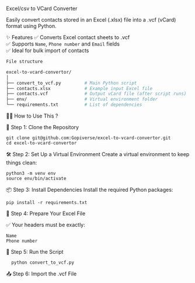 Excel/csv to VCard Converter

Easily convert contacts stored in an Excel (.xlsx) file into a .vcf (vCard) format using Python. 

✨ Features
✅ Converts Excel contact sheets to .vcf  
✅ Supports `Name`, `Phone number` and `Email` fields  
✅ Ideal for bulk import of contacts

```bash
File structure

excel-to-vcard-convertor/
│
├── convert_to_vcf.py         # Main Python script
├── contacts.xlsx             # Example input Excel file
├── contacts.vcf              # Output vCard file (after script runs)
├── env/                      # Virtual environment folder
└── requirements.txt          # List of dependencies
```


🧑‍💻 How to Use This ?

📌 Step 1: Clone the Repository

    git clone git@github.com:Gopiverse/excel-to-vcard-convertor.git
    cd excel-to-vcard-convertor

🛠️ Step 2: Set Up a Virtual Environment
   Create a virtual environment to keep things clean:

    python3 -m venv env
    source env/bin/activate

📦 Step 3: Install Dependencies
     Install the required Python packages:

    pip install -r requirements.txt

📁 Step 4: Prepare Your Excel File

  ✅ Your headers must be exactly:

    Name
    Phone number

🚀 Step 5: Run the Script

      python convert_to_vcf.py

📤 Step 6: Import the .vcf File


